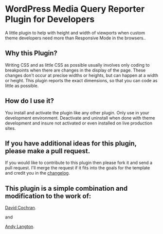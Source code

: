 WordPress Media Query Reporter Plugin for Developers
====================================================

A little plugin to help with height and width of viewports when custom theme developers need more than Responsive Mode in the browsers..


## Why this Plugin?

Writing CSS and as little CSS as possible usually involves only coding to breakpoints when there are changes in the display of the page. These changes don't occur at precise widths or heights, but can happen at a width or height.  This plugin reports the exact dimensions, so that you can code as little as possible.

## How do I use it?

You install and activate the plugin like any other plugin.  Only use in your development environment. Deactivate and uninstall when done with theme development and insure not activated or even installed on live production sites.


## If you have additional ideas for this plugin, please make a pull request.  

If you would like to contribute to this plugin then please fork it and send a pull request. I'll merge the request if it fits into the goals for the template and credit you in the [changelog](https://github.com/davidkartuzinski/media-query-reporter/blob/master/media-query-reporter/changelog.txt).

## This plugin is a simple combination and modification to the work of:

[David Cochran](https://github.com/davidcochran/CSS3-Media-Query-Reporter/blob/master/mediaquery-reporter.css). 
 
and 
 
[Andy Langton](https://andylangton.co.uk/blog/development/get-viewportwindow-size-width-and-height-javascript).

